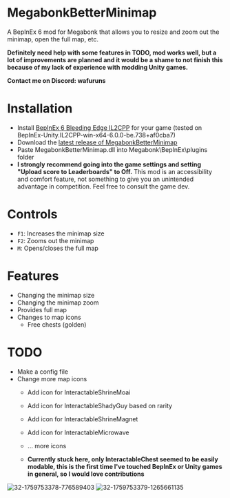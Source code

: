 # MegabonkBetterMinimap

A BepInEx 6 mod for Megabonk that allows you to resize and zoom out the minimap, open the full map, etc.

**Definitely need help with some features in TODO, mod works well, but a lot of improvements are planned and it would be a shame to not finish this because of my lack of experience with modding Unity games.**

**Contact me on Discord: wafuruns**

# Installation

-   Install [BepInEx 6 Bleeding Edge IL2CPP](https://builds.bepinex.dev/projects/bepinex_be) for your game (tested on BepInEx-Unity.IL2CPP-win-x64-6.0.0-be.738+af0cba7)
-   Download the [latest release of MegabonkBetterMinimap](https://github.com/WafuRuns/MegabonkBetterMinimap/releases/download/1.0.0/MegabonkBetterMinimap.dll)
-   Paste MegabonkBetterMinimap.dll into Megabonk\BepInEx\plugins folder
-   **I strongly recommend going into the game settings and setting "Upload score to Leaderboards" to Off.** This mod is an accessibility and comfort feature, not something to give you an unintended advantage in competition. Feel free to consult the game dev.

# Controls

-   `F1`: Increases the minimap size
-   `F2`: Zooms out the minimap
-   `M`: Opens/closes the full map

# Features

-   Changing the minimap size
-   Changing the minimap zoom
-   Provides full map
-   Changes to map icons
    -   Free chests (golden)

# TODO

-   Make a config file
-   Change more map icons
    -   Add icon for InteractableShrineMoai
    -   Add icon for InteractableShadyGuy based on rarity
    -   Add icon for InteractableShrineMagnet
    -   Add icon for InteractableMicrowave

    -   ... more icons
    -   **Currently stuck here, only InteractableChest seemed to be easily modable, this is the first time I've touched BepInEx or Unity games in general, so I would love contributions**

![32-1759753378-776589403](https://github.com/user-attachments/assets/2e797004-36e1-4c04-b7e9-6bf7079e0da5)
![32-1759753379-1265661135](https://github.com/user-attachments/assets/1824be05-ca1b-4aec-9c31-04ea44284df5)
